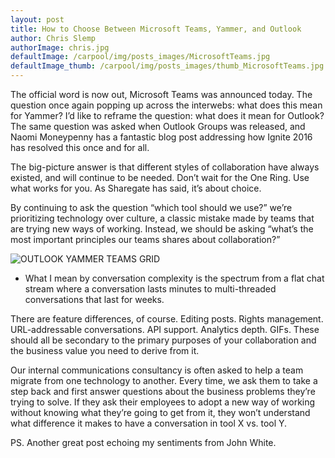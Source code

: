```yaml
---
layout: post
title: How to Choose Between Microsoft Teams, Yammer, and Outlook
author: Chris Slemp
authorImage: chris.jpg
defaultImage: /carpool/img/posts_images/MicrosoftTeams.jpg
defaultImage_thumb: /carpool/img/posts_images/thumb_MicrosoftTeams.jpg
---
```


The official word is now out, Microsoft Teams was announced today. The question once again popping up across the interwebs: what does this mean for Yammer? I’d like to reframe the question: what does it mean for Outlook? The same question was asked when Outlook Groups was released, and Naomi Moneypenny has a fantastic blog post addressing how Ignite 2016 has resolved this once and for all.

<!--more-->

The big-picture answer is that different styles of collaboration have always existed, and will continue to be needed. Don’t wait for the One Ring. Use what works for you. As Sharegate has said, it’s about choice.

By continuing to ask the question “which tool should we use?” we’re prioritizing technology over culture, a classic mistake made by teams that are trying new ways of working. Instead, we should be asking “what’s the most important principles our teams shares about collaboration?”

![OUTLOOK YAMMER TEAMS GRID](https://cdn-images-1.medium.com/max/2000/1*gkyoRJlijcWEqAZy6oKNhw.png)

* What I mean by conversation complexity is the spectrum from a flat chat stream where a conversation lasts minutes to multi-threaded conversations that last for weeks.

There are feature differences, of course. Editing posts. Rights management. URL-addressable conversations. API support. Analytics depth. GIFs. These should all be secondary to the primary purposes of your collaboration and the business value you need to derive from it.

Our internal communications consultancy is often asked to help a team migrate from one technology to another. Every time, we ask them to take a step back and first answer questions about the business problems they’re trying to solve. If they ask their employees to adopt a new way of working without knowing what they’re going to get from it, they won’t understand what difference it makes to have a conversation in tool X vs. tool Y.

PS. Another great post echoing my sentiments from John White.
